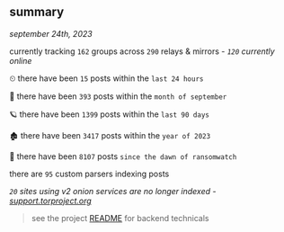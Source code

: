 
## summary
_september 24th, 2023_

currently tracking `162` groups across `290` relays & mirrors - _`120` currently online_

⏲ there have been `15` posts within the `last 24 hours`

🦈 there have been `393` posts within the `month of september`

🪐 there have been `1399` posts within the `last 90 days`

🏚 there have been `3417` posts within the `year of 2023`

🦕 there have been `8107` posts `since the dawn of ransomwatch`

there are `95` custom parsers indexing posts

_`20` sites using v2 onion services are no longer indexed - [support.torproject.org](https://support.torproject.org/onionservices/v2-deprecation/)_

> see the project [README](https://github.com/joshhighet/ransomwatch#ransomwatch--) for backend technicals
